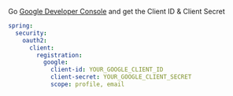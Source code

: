 Go [Google Developer Console](https://console.cloud.google.com/project) 
and get the Client ID & Client Secret

```yaml
spring:
  security:
    oauth2:
      client:
        registration:
          google:
            client-id: YOUR_GOOGLE_CLIENT_ID
            client-secret: YOUR_GOOGLE_CLIENT_SECRET
            scope: profile, email
```